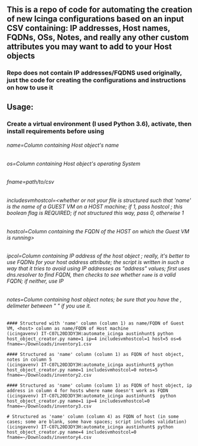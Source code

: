 ## This is a repo of code for automating the creation of new Icinga configurations based on an input CSV containing: IP addresses, Host names, FQDNs, OSs, Notes, and really any other custom attributes you may want to add to your Host objects
### Repo does not contain IP addresses/FQDNS used originally, just the code for creating the configurations and instructions on how to use it

## Usage:
### Create a virtual environment (I used Python 3.6), activate, then install requirements before using
###### name=Column containing Host object's name

###### os=Column containing Host object's operating System

###### fname=path/to/csv

###### includesvmhostcol=<whether or not your file is structured such that 'name' is the name of a GUEST VM on a HOST machine; if 1, pass hostcol ; this boolean flag is REQUIRED; if not structured this way, pass 0, otherwise 1

###### hostcol=Column containing the FQDN of the HOST on which the Guest VM is running>

###### ipcol=Column containing IP address of the host object ; really, it's better to use FQDNs for your host address attribute; the script is written in such a way that it tries to avoid using IP addresses as "address" values; first uses dns.resolver to find FQDN, then checks to see whether `name` is a valid FQDN; if neither, use IP 
###### notes=Column containing host object notes; be sure that you have the , delimeter between " " if you use it.

```
#### Structured with 'name' column (column 1) as name/FQDN of Guest VM, <host> column as name/FQDN of Host machine
(icingavenv) IT-C07L20D3DY3H:automate_icinga austinhunt$ python host_object_creator.py name=1 ip=4 includesvmhostcol=1 host=5 os=6 fname=~/Downloads/inventory1.csv

#### Structured as 'name' column (column 1) as FQDN of host object, notes in column 5
(icingavenv) IT-C07L20D3DY3H:automate_icinga austinhunt$ python host_object_creator.py name=1 includesvmhostcol=0 notes=5 fname=~/Downloads/inventory2.csv

#### Structured as 'name' column (column 1) as FQDN of host object, ip address in column 4 for hosts where name doesn't work as FQDN
(icingavenv) IT-C07L20D3DY3H:automate_icinga austinhunt$  python host_object_creator.py name=1 ip=4 includesvmhostcol=0 fname=~/Downloads/inventory3.csv

# Structured as 'name' column (column 4) as FQDN of host (in some cases; some are blank, some have spaces; script includes validation)
(icingavenv) IT-C07L20D3DY3H:automate_icinga austinhunt$ python host_object_creator.py name=4 includesvmhostcol=0 fname=~/Downloads/inventory4.csv
```

